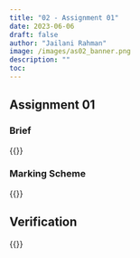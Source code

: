 ```yaml
---
title: "02 - Assignment 01"
date: 2023-06-06
draft: false
author: "Jailani Rahman"
image: /images/as02_banner.png
description: ""
toc:
---
```


## Assignment 01

### Brief

<div>{{<embed-pdf url="../resources/as02/Assignment01_Brief.pdf">}}</div>

### Marking Scheme

<div>{{<embed-pdf url="../resources/as02/Assignment01_MarkingScheme.pdf">}}</div>

## Verification

<div>{{<embed-pdf url="../resources/as02/Assignment01_Verification.pdf">}}</div>